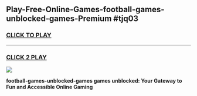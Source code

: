 
## Play-Free-Online-Games-football-games-unblocked-games-Premium #tjq03
<h3>
<a href="https://premium.freeplayer.one?title=football-games-unblocked-games&ref=8M">CLICK TO PLAY</a></h3>
<hr>

<h3>
<a href="https://premium.freeplayer.one?title=football-games-unblocked-games&ref=8M">CLICK 2 PLAY</a>
  
</h3>

<a href="https://premium.freeplayer.one?title=football-games-unblocked-games&ref=8M"><img src="https://clearcache.store/games.png"></a>


**football-games-unblocked-games games unblocked: Your Gateway to Fun and Accessible Online Gaming**
